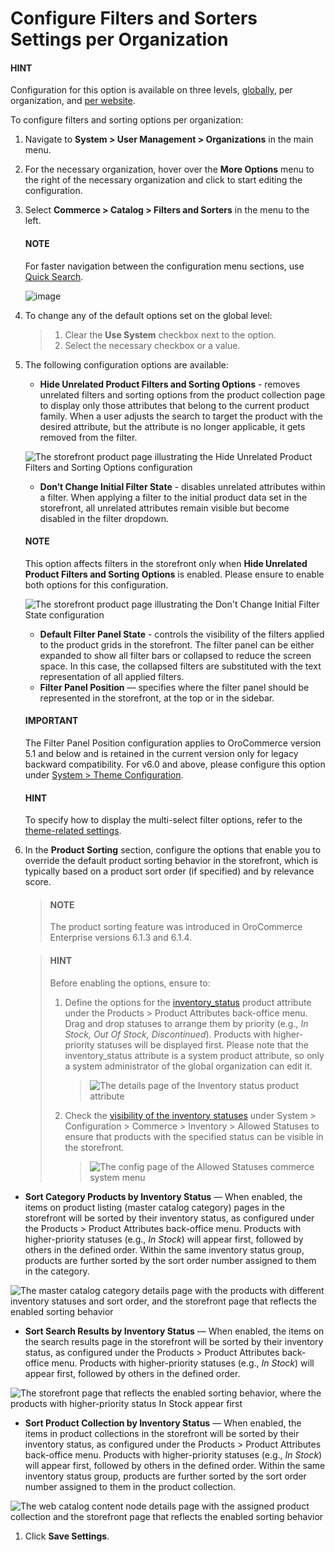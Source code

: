 <a id="configuration-guide-commerce-configuration-catalog-filters-sorters-organization"></a>

# Configure Filters and Sorters Settings per Organization

#### HINT
Configuration for this option is available on three levels, [globally](../../../../../configuration/commerce/catalog/global-filters-sorters.md#configuration-guide-commerce-configuration-catalog-filters-sorters), per organization, and [per website](../../../../../websites/web-configuration/commerce/catalog/website-filters-sorters.md#configuration-guide-commerce-configuration-catalog-filters-sorters-website).

To configure filters and sorting options per organization:

1. Navigate to **System > User Management > Organizations** in the main menu.
2. For the necessary organization, hover over the <i class="fa fa-ellipsis-h fa-lg" aria-hidden="true"></i> **More Options** menu to the right of the necessary organization and click <i class="fas fa-cog" aria-hidden="true"></i> to start editing the configuration.
3. Select **Commerce > Catalog > Filters and Sorters** in the menu to the left.

   #### NOTE
   For faster navigation between the configuration menu sections, use [Quick Search](../../../../../configuration/quick-search.md#user-guide-system-configuration-quick-search).

   ![image](user/img/system/user_management/org_configuration/catalog/filters_and_sorters_org.png)
4. To change any of the default options set on the global level:
   > 1. Clear the **Use System** checkbox next to the option.
   > 2. Select the necessary checkbox or a value.
5. The following configuration options are available:
   * **Hide Unrelated Product Filters and Sorting Options** - removes unrelated filters and sorting options from the product collection page to display only those attributes that belong to the current product family. When a user adjusts the search to target the product with the desired attribute, but the attribute is no longer applicable, it gets removed from the filter.

   ![The storefront product page illustrating the Hide Unrelated Product Filters and Sorting Options configuration](user/img/system/config_commerce/catalog/hide_unrelated_product_filters.png)
   * **Don’t Change Initial Filter State** - disables unrelated attributes within a filter. When applying a filter to the initial product data set in the storefront, all unrelated attributes remain visible but become disabled in the filter dropdown.

   #### NOTE
   This option affects filters in the storefront only when **Hide Unrelated Product Filters and Sorting Options** is enabled. Please ensure to enable both options for this configuration.

   ![The storefront product page illustrating the Don't Change Initial Filter State configuration](user/img/system/config_commerce/catalog/dont_change_initial_filter_state.png)
   * **Default Filter Panel State** - controls the visibility of the filters applied to the product grids in the storefront. The filter panel can be either expanded to show all filter bars or collapsed to reduce the screen space. In this case, the collapsed filters are substituted with the text representation of all applied filters.
   * **Filter Panel Position** — specifies where the filter panel should be represented in the storefront, at the top or in the sidebar.

   #### IMPORTANT
   The Filter Panel Position configuration applies to OroCommerce version 5.1 and below and is retained in the current version only for legacy backward compatibility. For v6.0 and above, please configure this option under [System > Theme Configuration](../../../../../theme-configuration/index.md#back-office-theme-configuration).

   #### HINT
   To specify how to display the multi-select filter options, refer to the [theme-related settings](../../../../../configuration/commerce/design/theme-global.md#configuration-commerce-design-theme).
6. In the **Product Sorting** section, configure the options that enable you to override the default product sorting behavior in the storefront, which is typically based on a product sort order (if specified) and by relevance score.
   > #### NOTE
   > The product sorting feature was introduced in OroCommerce Enterprise versions 6.1.3 and 6.1.4.

   > #### HINT
   > Before enabling the options, ensure to:
   > 1. Define the options for the [inventory_status](../../../../../../products/product-attributes/index.md#products-product-attributes) product attribute under the Products > Product Attributes back-office menu. Drag and drop statuses to arrange them by priority (e.g., *In Stock, Out Of Stock, Discontinued*). Products with higher-priority statuses will be displayed first. Please note that the inventory_status attribute is a system product attribute, so only a system administrator of the global organization can edit it.
   >    > ![The details page of the Inventory status product attribute](user/img/system/config_commerce/catalog/inventory-status-attribute.png)
   > 2. Check the [visibility of the inventory statuses](../../../../../configuration/commerce/inventory/allowed-statuses.md#configuration-guide-commerce-configuration-inventory-allowed-statuses) under System > Configuration > Commerce > Inventory > Allowed Statuses to ensure that products with the specified status can be visible in the storefront.
   >    > ![The config page of the Allowed Statuses commerce system menu](user/img/system/config_commerce/catalog/inventory-status-visibility-config.png)

* **Sort Category Products by Inventory Status** — When enabled, the items on product listing (master catalog category) pages in the storefront will be sorted by their inventory status, as configured under the Products > Product Attributes back-office menu. Products with higher-priority statuses (e.g., *In Stock*) will appear first, followed by others in the defined order. Within the same inventory status group, products are further sorted by the sort order number assigned to them in the category.

![The master catalog category details page with the products with different inventory statuses and sort order, and the storefront page that reflects the enabled sorting behavior](user/img/system/config_commerce/catalog/category-products-sorting.png)
* **Sort Search Results by Inventory Status** — When enabled, the items on the search results page in the storefront will be sorted by their inventory status, as configured under the Products > Product Attributes back-office menu. Products with higher-priority statuses (e.g., *In Stock*) will appear first, followed by others in the defined order.

![The storefront page that reflects the enabled sorting behavior, where the products with higher-priority status *In Stock* appear first](user/img/system/config_commerce/catalog/search-results-sorting.png)
* **Sort Product Collection by Inventory Status** — When enabled, the items in product collections in the storefront will be sorted by their inventory status, as configured under the Products > Product Attributes back-office menu. Products with higher-priority statuses (e.g., *In Stock*) will appear first, followed by others in the defined order. Within the same inventory status group, products are further sorted by the sort order number assigned to them in the product collection.

![The web catalog content node details page with the assigned product collection and the storefront page that reflects the enabled sorting behavior](user/img/system/config_commerce/catalog/product-collection-sorting.png)
1. Click **Save Settings**.

<!-- fa-bars = fa-navicon -->
<!-- Ic Tiles is used as Set As Default in saved views, and as tiles in display layout options -->
<!-- IcPencil refers to Rename in Commerce and Inline Editing in CRM -->
<!-- Check mark in the square. -->
<!-- SortDesc is also used as drop-down arrow -->
<!-- A -->
<!-- B -->
<!-- C -->
<!-- D -->
<!-- E -->
<!-- F -->
<!-- G -->
<!-- H -->
<!-- I -->
<!-- L -->
<!-- M -->
<!-- P -->
<!-- R -->
<!-- S -->
<!-- T -->
<!-- U -->
<!-- Z -->
